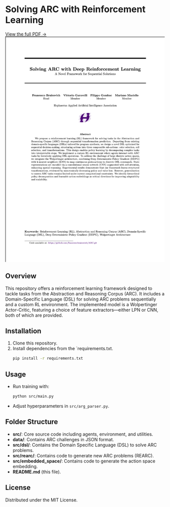 # Solving ARC with Reinforcement Learning
[View the full PDF →](<Solving ARC with Deep Reinforcement Learning.pdf>)
![Paper preview](preview.png)

## Overview
This repository offers a reinforcement learning framework designed to tackle tasks from the Abstraction and Reasoning Corpus (ARC). It includes a Domain-Specific Language (DSL) for solving ARC problems sequentially and a custom RL environment. The implemented model is a Wolpertinger Actor-Critic, featuring a choice of feature extractors—either LPN or CNN, both of which are provided.

## Installation
1. Clone this repository.  
2. Install dependencies from the `requirements.txt.
    ```bash
    pip install -r requirements.txt
    ```

## Usage
- Run training with:
  ```bash
  python src/main.py
  ```
- Adjust hyperparameters in `src/arg_parser.py`.

## Folder Structure
- **src/**: Core source code including agents, environment, and utilities.  
- **data/**: Contains ARC challenges in JSON format.  
- **src/dsl/**: Contains the Domain Specific Language (DSL) to solve ARC problems.
- **src/rearc/**: Contains code to generate new ARC problems (REARC).
- **src/embedded_space/**: Contains code to generate the action space embedding.
- **README.md** (this file).

## License
Distributed under the MIT License.



